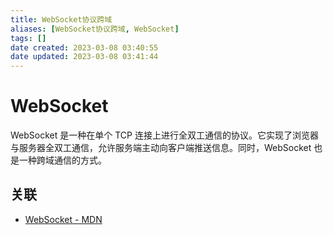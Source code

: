 ```yaml
---
title: WebSocket协议跨域
aliases: [WebSocket协议跨域, WebSocket]
tags: []
date created: 2023-03-08 03:40:55
date updated: 2023-03-08 03:41:44
---
```


# WebSocket

WebSocket 是一种在单个 TCP 连接上进行全双工通信的协议。它实现了浏览器与服务器全双工通信，允许服务端主动向客户端推送信息。同时，WebSocket 也是一种跨域通信的方式。

## 关联

- [WebSocket - MDN](https://developer.mozilla.org/zh-CN/docs/Web/API/WebSocket)
